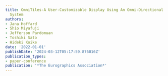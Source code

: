 ```yaml
---
title: OmniTiles-A User-Customizable Display Using An Omni-Directional Camera Projector
  System
authors:
- Jana Hoffard
- Shio Miyafuji
- Jefferson Pardomuan
- Toshiki Sato
- Hideki Koike
date: '2022-01-01'
publishDate: '2024-03-12T05:17:59.876016Z'
publication_types:
- paper-conference
publication: '*The Eurographics Association*'
---
```

